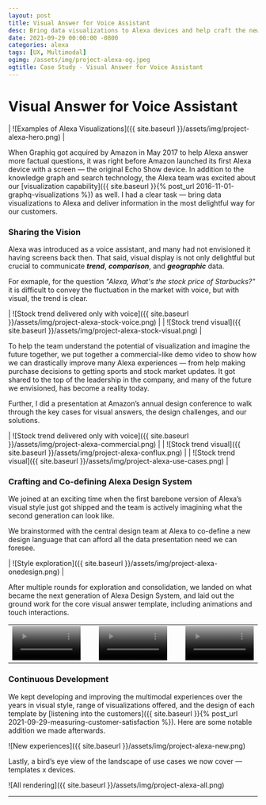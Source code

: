 ```yaml
---
layout: post
title: Visual Answer for Voice Assistant
desc: Bring data visualizations to Alexa devices and help craft the new Alexa multimodal design language.
date: 2021-09-29 00:00:00 -0800
categories: alexa
tags: [UX, Multimodal]
ogimg: /assets/img/project-alexa-og.jpeg
ogtitle: Case Study - Visual Answer for Voice Assistant
---
```


# Visual Answer for Voice Assistant

| ![Examples of Alexa Visualizations]({{ site.baseurl }}/assets/img/project-alexa-hero.png) |

When Graphiq got acquired by Amazon in May 2017 to help Alexa answer more factual questions, it was right before Amazon launched its first Alexa device with a screen — the original Echo Show device. In addition to the knowledge graph and search technology, the Alexa team was excited about our [visualization capability]({{ site.baseurl }}{% post_url 2016-11-01-graphq-visualizations %}) as well. I had a clear task — bring data visualizations to Alexa and deliver information in the most delightful way for our customers.

### Sharing the Vision

Alexa was introduced as a voice assistant, and many had not envisioned it having screens back then. That said, visual display is not only delightful but crucial to communicate ***trend***, ***comparison***, and ***geographic*** data.

For exmaple, for the question *"Alexa, What's the stock price of Starbucks?"* it is difficult to convey the fluctuation in the market with voice, but with visual, the trend is clear.

| ![Stock trend delivered only with voice]({{ site.baseurl }}/assets/img/project-alexa-stock-voice.png) | | ![Stock trend visual]({{ site.baseurl }}/assets/img/project-alexa-stock-visual.png)  |

To help the team understand the potential of visualization and imagine the future together, we put together a commercial-like demo video to show how we can drastically improve many Alexa experiences — from help making purchase decisions to getting sports and stock market updates. It got shared to the top of the leadership in the company, and many of the future we envisioned, has become a reality today.

Further, I did a presentation at Amazon’s annual design conference to walk through the key cases for visual answers, the design challenges, and our solutions.

| ![Stock trend delivered only with voice]({{ site.baseurl }}/assets/img/project-alexa-commercial.png) | | ![Stock trend visual]({{ site.baseurl }}/assets/img/project-alexa-conflux.png)  | | ![Stock trend visual]({{ site.baseurl }}/assets/img/project-alexa-use-cases.png)  |

### Crafting and Co-defining Alexa Design System

We joined at an exciting time when the first barebone version of Alexa’s visual style just got shipped and the team is actively imagining what the second generation can look like.

We brainstormed with the central design team at Alexa to co-define a new design language that can afford all the data presentation need we can foresee.

| ![Style exploration]({{ site.baseurl }}/assets/img/project-alexa-onedesign.png) |

After multiple rounds for exploration and consolidation, we landed on what became the next generation of Alexa Design System, and laid out the ground work for the core visual answer template, including animations and touch interactions.

<table>
	<tr>
		<td>
			<video width="100%" controls src="{{ site.baseurl }}/assets/video/alexa-stock.mp4" poster="{{ site.baseurl }}/assets/video/alexa-stock-cover.jpg"/>
		</td>
		<td>&nbsp;</td>
		<td>
			<video width="100%" controls src="{{ site.baseurl }}/assets/video/alexa-line.mp4" poster="{{ site.baseurl }}/assets/video/alexa-line-cover.jpg"/>
		</td>
		<td>&nbsp;</td>
		<td>
			<video width="100%" controls src="{{ site.baseurl }}/assets/video/alexa-bar.mp4" poster="{{ site.baseurl }}/assets/video/alexa-bar-cover.jpg"/>
		</td>
	</tr>
</table>

### Continuous Development

We kept developing and improving the multimodal experiences over the years in visual style, range of visualizations offered, and the design of each template by [listening into the customers]({{ site.baseurl }}{% post_url 2021-09-29-measuring-customer-satisfaction %}). Here are some notable addition we made afterwards.

![New experiences]({{ site.baseurl }}/assets/img/project-alexa-new.png)

Lastly, a bird’s eye view of the landscape of use cases we now cover — templates x devices.

![All rendering]({{ site.baseurl }}/assets/img/project-alexa-all.png)

<hr />
